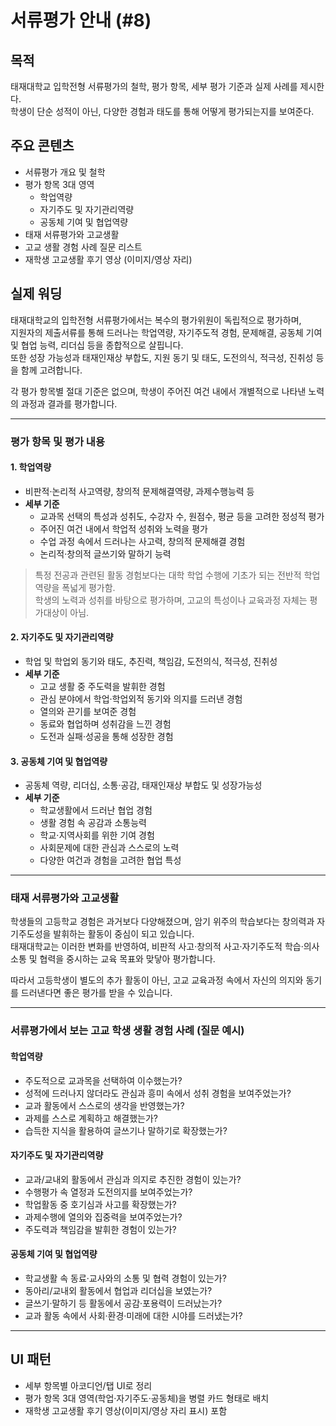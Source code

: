 # 서류평가 안내 (#8)

## 목적
태재대학교 입학전형 서류평가의 철학, 평가 항목, 세부 평가 기준과 실제 사례를 제시한다.  
학생이 단순 성적이 아닌, 다양한 경험과 태도를 통해 어떻게 평가되는지를 보여준다.

## 주요 콘텐츠
- 서류평가 개요 및 철학
- 평가 항목 3대 영역
  - 학업역량
  - 자기주도 및 자기관리역량
  - 공동체 기여 및 협업역량
- 태재 서류평가와 고교생활
- 고교 생활 경험 사례 질문 리스트
- 재학생 고교생활 후기 영상 (이미지/영상 자리)

## 실제 워딩

태재대학교의 입학전형 서류평가에서는 복수의 평가위원이 독립적으로 평가하며,  
지원자의 제출서류를 통해 드러나는 학업역량, 자기주도적 경험, 문제해결, 공동체 기여 및 협업 능력, 리더십 등을 종합적으로 살핍니다.  
또한 성장 가능성과 태재인재상 부합도, 지원 동기 및 태도, 도전의식, 적극성, 진취성 등을 함께 고려합니다.  

각 평가 항목별 절대 기준은 없으며, 학생이 주어진 여건 내에서 개별적으로 나타낸 노력의 과정과 결과를 평가합니다.

---

### 평가 항목 및 평가 내용

#### 1. 학업역량
- 비판적·논리적 사고역량, 창의적 문제해결역량, 과제수행능력 등  
- **세부 기준**  
  - 교과목 선택의 특성과 성취도, 수강자 수, 원점수, 평균 등을 고려한 정성적 평가  
  - 주어진 여건 내에서 학업적 성취와 노력을 평가  
  - 수업 과정 속에서 드러나는 사고력, 창의적 문제해결 경험  
  - 논리적·창의적 글쓰기와 말하기 능력  

> 특정 전공과 관련된 활동 경험보다는 대학 학업 수행에 기초가 되는 전반적 학업역량을 폭넓게 평가함.  
> 학생의 노력과 성취를 바탕으로 평가하며, 고교의 특성이나 교육과정 자체는 평가대상이 아님.  

#### 2. 자기주도 및 자기관리역량
- 학업 및 학업외 동기와 태도, 추진력, 책임감, 도전의식, 적극성, 진취성  
- **세부 기준**  
  - 고교 생활 중 주도력을 발휘한 경험  
  - 관심 분야에서 학업·학업외적 동기와 의지를 드러낸 경험  
  - 열의와 끈기를 보여준 경험  
  - 동료와 협업하며 성취감을 느낀 경험  
  - 도전과 실패·성공을 통해 성장한 경험  

#### 3. 공동체 기여 및 협업역량
- 공동체 역량, 리더십, 소통·공감, 태재인재상 부합도 및 성장가능성  
- **세부 기준**  
  - 학교생활에서 드러난 협업 경험  
  - 생활 경험 속 공감과 소통능력  
  - 학교·지역사회를 위한 기여 경험  
  - 사회문제에 대한 관심과 스스로의 노력  
  - 다양한 여건과 경험을 고려한 협업 특성  

---

### 태재 서류평가와 고교생활

학생들의 고등학교 경험은 과거보다 다양해졌으며, 암기 위주의 학습보다는 창의력과 자기주도성을 발휘하는 활동이 중심이 되고 있습니다.  
태재대학교는 이러한 변화를 반영하여, 비판적 사고·창의적 사고·자기주도적 학습·의사소통 및 협력을 중시하는 교육 목표와 맞닿아 평가합니다.  

따라서 고등학생이 별도의 추가 활동이 아닌, 고교 교육과정 속에서 자신의 의지와 동기를 드러낸다면 좋은 평가를 받을 수 있습니다.  

---

### 서류평가에서 보는 고교 학생 생활 경험 사례 (질문 예시)

#### 학업역량
- 주도적으로 교과목을 선택하여 이수했는가?  
- 성적에 드러나지 않더라도 관심과 흥미 속에서 성취 경험을 보여주었는가?  
- 교과 활동에서 스스로의 생각을 반영했는가?  
- 과제를 스스로 계획하고 해결했는가?  
- 습득한 지식을 활용하여 글쓰기나 말하기로 확장했는가?  

#### 자기주도 및 자기관리역량
- 교과/교내외 활동에서 관심과 의지로 추진한 경험이 있는가?  
- 수행평가 속 열정과 도전의지를 보여주었는가?  
- 학업활동 중 호기심과 사고를 확장했는가?  
- 과제수행에 열의와 집중력을 보여주었는가?  
- 주도력과 책임감을 발휘한 경험이 있는가?  

#### 공동체 기여 및 협업역량
- 학교생활 속 동료·교사와의 소통 및 협력 경험이 있는가?  
- 동아리/교내외 활동에서 협업과 리더십을 보였는가?  
- 글쓰기·말하기 등 활동에서 공감·포용력이 드러났는가?  
- 교과 활동 속에서 사회·환경·미래에 대한 시야를 드러냈는가?  

---

## UI 패턴
- 세부 항목별 아코디언/탭 UI로 정리  
- 평가 항목 3대 영역(학업·자기주도·공동체)을 병렬 카드 형태로 배치  
- 재학생 고교생활 후기 영상(이미지/영상 자리 표시) 포함

